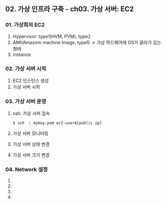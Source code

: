 ## 02. 가상 인프라 구축 - ch03. 가상 서버: EC2

### 01. 가상회의 EC2
1. Hypervisor: type1(HVM, PVM), type2
2. AMI(Amazom machine Image, type1) -> 가상 하드웨어에 OS가 올라가 있는 형태
3. instance

### 02. 가상 서버 시작
1. EC2 인스턴스 생성
2. 가상 서버 시작

### 03. 가상 서버 운영
1. ssh: 가상 서버 접속
   ```bash
   $ ssh -i mykey.pem ec2-user&[public ip]
   ```

2. 가상 서버 모니터링
3. 가상 서버 상태 변경
4. 가상 서버 크기 변경


### 04. Network 설정
1.
2.
3.
4.


